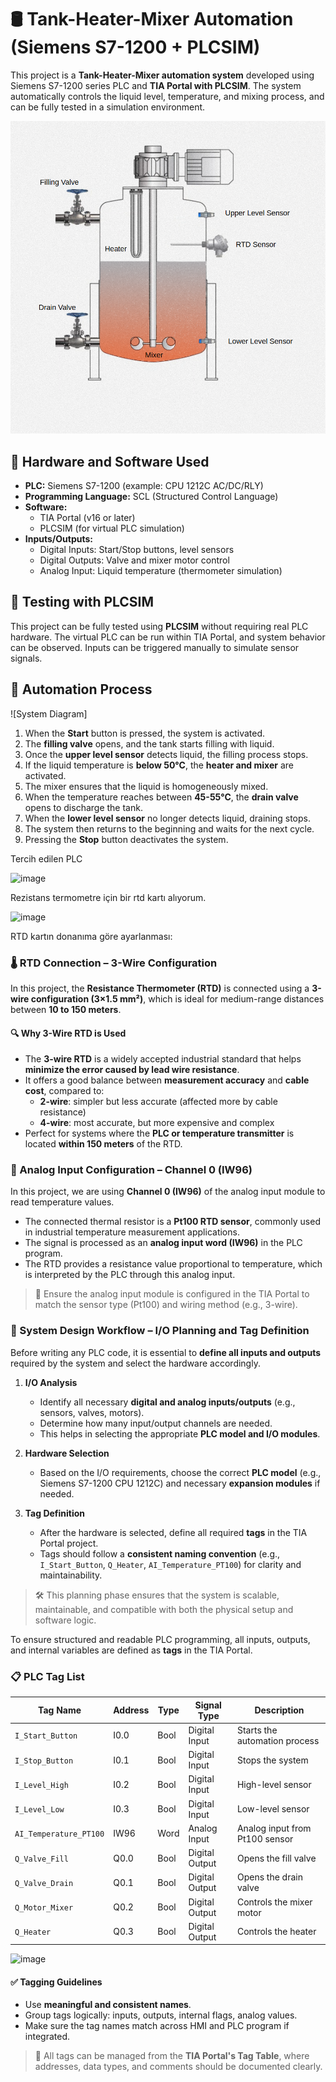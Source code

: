 # 🛢️ Tank-Heater-Mixer Automation (Siemens S7-1200 + PLCSIM)

This project is a **Tank-Heater-Mixer automation system** developed using Siemens S7-1200 series PLC and **TIA Portal with PLCSIM**. The system automatically controls the liquid level, temperature, and mixing process, and can be fully tested in a simulation environment.

![System Diagram](https://github.com/hhuseyincosgun/TANK-HEATER-MIXER-AUTOMATION/raw/main/picture_1.png)


## 🔧 Hardware and Software Used

- **PLC:** Siemens S7-1200 (example: CPU 1212C AC/DC/RLY)
- **Programming Language:** SCL (Structured Control Language)
- **Software:**
  - TIA Portal (v16 or later)
  - PLCSIM (for virtual PLC simulation)
- **Inputs/Outputs:**
  - Digital Inputs: Start/Stop buttons, level sensors
  - Digital Outputs: Valve and mixer motor control
  - Analog Input: Liquid temperature (thermometer simulation)


## 🧪 Testing with PLCSIM

This project can be fully tested using **PLCSIM** without requiring real PLC hardware. The virtual PLC can be run within TIA Portal, and system behavior can be observed. Inputs can be triggered manually to simulate sensor signals.

## 🔁 Automation Process

![System Diagram]

1. When the **Start** button is pressed, the system is activated.
2. The **filling valve** opens, and the tank starts filling with liquid.
3. Once the **upper level sensor** detects liquid, the filling process stops.
4. If the liquid temperature is **below 50°C**, the **heater and mixer** are activated.
5. The mixer ensures that the liquid is homogeneously mixed.
6. When the temperature reaches between **45-55°C**, the **drain valve** opens to discharge the tank.
7. When the **lower level sensor** no longer detects liquid, draining stops.
8. The system then returns to the beginning and waits for the next cycle.
9. Pressing the **Stop** button deactivates the system.





Tercih edilen PLC

![image](https://github.com/user-attachments/assets/b93bb49a-24a7-4574-9dcb-0557ba0f8a4a)


Rezistans termometre için bir rtd kartı alıyorum.

![image](https://github.com/user-attachments/assets/415c60ab-e0f8-437a-8cfd-2bf68756235c)

RTD kartın donanıma göre ayarlanması:

### 🌡️ RTD Connection – 3-Wire Configuration

In this project, the **Resistance Thermometer (RTD)** is connected using a **3-wire configuration (3×1.5 mm²)**, which is ideal for medium-range distances between **10 to 150 meters**.

#### 🔍 Why 3-Wire RTD is Used

- The **3-wire RTD** is a widely accepted industrial standard that helps **minimize the error caused by lead wire resistance**.
- It offers a good balance between **measurement accuracy** and **cable cost**, compared to:
  - **2-wire**: simpler but less accurate (affected more by cable resistance)
  - **4-wire**: most accurate, but more expensive and complex
- Perfect for systems where the **PLC or temperature transmitter** is located **within 150 meters** of the RTD.

### 🔢 Analog Input Configuration – Channel 0 (IW96)

In this project, we are using **Channel 0 (IW96)** of the analog input module to read temperature values.

- The connected thermal resistor is a **Pt100 RTD sensor**, commonly used in industrial temperature measurement applications.
- The signal is processed as an **analog input word (IW96)** in the PLC program.
- The RTD provides a resistance value proportional to temperature, which is interpreted by the PLC through this analog input.

> 📌 Ensure the analog input module is configured in the TIA Portal to match the sensor type (Pt100) and wiring method (e.g., 3-wire).

### 🧩 System Design Workflow – I/O Planning and Tag Definition

Before writing any PLC code, it is essential to **define all inputs and outputs** required by the system and select the hardware accordingly.

1. **I/O Analysis**  
   - Identify all necessary **digital and analog inputs/outputs** (e.g., sensors, valves, motors).
   - Determine how many input/output channels are needed.
   - This helps in selecting the appropriate **PLC model and I/O modules**.

2. **Hardware Selection**  
   - Based on the I/O requirements, choose the correct **PLC model** (e.g., Siemens S7-1200 CPU 1212C) and necessary **expansion modules** if needed.

3. **Tag Definition**  
   - After the hardware is selected, define all required **tags** in the TIA Portal project.
   - Tags should follow a **consistent naming convention** (e.g., `I_Start_Button`, `Q_Heater`, `AI_Temperature_PT100`) for clarity and maintainability.

> 🛠️ This planning phase ensures that the system is scalable, maintainable, and compatible with both the physical setup and software logic.


To ensure structured and readable PLC programming, all inputs, outputs, and internal variables are defined as **tags** in the TIA Portal.

### 📋 PLC Tag List

| Tag Name                 | Address  | Type   | Signal Type    | Description                                |
|--------------------------|----------|--------|----------------|--------------------------------------------|
| `I_Start_Button`         | I0.0     | Bool   | Digital Input  | Starts the automation process              |
| `I_Stop_Button`          | I0.1     | Bool   | Digital Input  | Stops the system                           |
| `I_Level_High`           | I0.2     | Bool   | Digital Input  | High-level sensor                          |
| `I_Level_Low`            | I0.3     | Bool   | Digital Input  | Low-level sensor                           |
| `AI_Temperature_PT100`   | IW96     | Word   | Analog Input   | Analog input from Pt100 sensor             |
| `Q_Valve_Fill`           | Q0.0     | Bool   | Digital Output | Opens the fill valve                       |
| `Q_Valve_Drain`          | Q0.1     | Bool   | Digital Output | Opens the drain valve                      |
| `Q_Motor_Mixer`          | Q0.2     | Bool   | Digital Output | Controls the mixer motor                   |
| `Q_Heater`               | Q0.3     | Bool   | Digital Output | Controls the heater                        |

![image](https://github.com/user-attachments/assets/8881ee7b-3ad4-46c2-8764-47df528713af)


#### ✅ Tagging Guidelines

- Use **meaningful and consistent names**.
- Group tags logically: inputs, outputs, internal flags, analog values.
- Make sure the tag names match across HMI and PLC program if integrated.

> 📌 All tags can be managed from the **TIA Portal's Tag Table**, where addresses, data types, and comments should be documented clearly.
